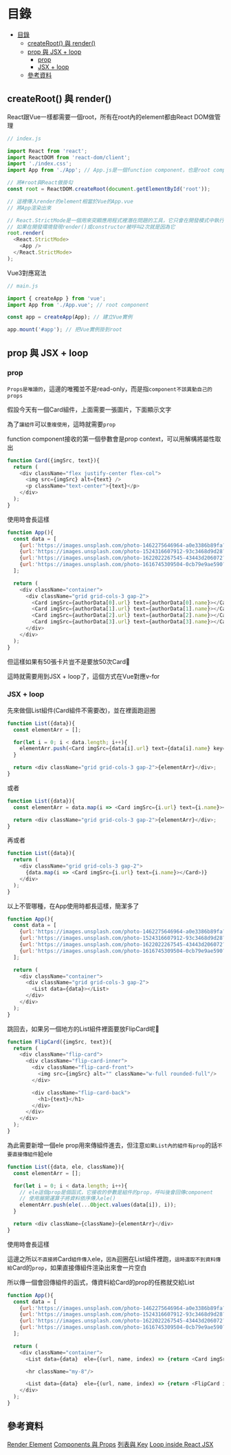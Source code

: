 # 目錄

- [目錄](#目錄)
  - [createRoot() 與 render()](#createroot-與-render)
  - [prop 與 JSX + loop](#prop-與-jsx--loop)
    - [prop](#prop)
    - [JSX + loop](#jsx--loop)
  - [參考資料](#參考資料)

## createRoot() 與 render()

React跟Vue一樣都需要一個root，所有在root內的element都由React DOM做管理

```js
// index.js

import React from 'react';
import ReactDOM from 'react-dom/client';
import './index.css';
import App from './App'; // App.js是一個function component，也是root component

// 將#root與React做掛勾
const root = ReactDOM.createRoot(document.getElementById('root'));

// 這裡傳入render的element相當於Vue的App.vue
// 將App渲染出來

// React.StrictMode是一個用來突顯應用程式裡潛在問題的工具，它只會在開發模式中執行
// 如果在開發環境發現render()或constructor被呼叫2次就是因為它
root.render(
  <React.StrictMode> 
    <App />
  </React.StrictMode>
);
```

Vue3對應寫法

```js
// main.js

import { createApp } from 'vue';
import App from './App.vue'; // root component

const app = createApp(App); // 建立Vue實例

app.mount('#app'); // 把Vue實例掛到root
```

## prop 與 JSX + loop

### prop

`Props是唯讀的`，這邊的唯獨並不是read-only，而是指`component不該異動自己的props`

假設今天有一個Card組件，上面需要一張圖片，下面顯示文字

為了`讓組件`可以`重複使用`，這時就需要`prop`

function component接收的第一個參數會是prop context，可以用解構將屬性取出

```js
function Card({imgSrc, text}){
  return (
    <div className="flex justify-center flex-col">
      <img src={imgSrc} alt={text} />
      <p className="text-center">{text}</p>
    </div>
  );
}
```

使用時會長這樣

```js
function App(){
  const data = [
    {url:'https://images.unsplash.com/photo-1462275646964-a0e3386b89fa?ixlib=rb-1.2.1&ixid=MnwxMjA3fDB8MHxwaG90by1wYWdlfHx8fGVufDB8fHx8&auto=format&fit=crop&w=1856&q=80', name:'Unknown'},
    {url:'https://images.unsplash.com/photo-1524316607912-93c3468d9d28?ixlib=rb-1.2.1&ixid=MnwxMjA3fDB8MHxwaG90by1wYWdlfHx8fGVufDB8fHx8&auto=format&fit=crop&w=1169&q=80', name:'Alex'},
    {url:'https://images.unsplash.com/photo-1622022267545-43443d206072?ixlib=rb-1.2.1&ixid=MnwxMjA3fDB8MHxwaG90by1wYWdlfHx8fGVufDB8fHx8&auto=format&fit=crop&w=1170&q=80', name:'Jill'},
    {url:'https://images.unsplash.com/photo-1616745309504-0cb79e9ae590?ixlib=rb-1.2.1&ixid=MnwxMjA3fDB8MHxwaG90by1wYWdlfHx8fGVufDB8fHx8&auto=format&fit=crop&w=580&q=80', name:'Emma'},
  ];

  return (
    <div className="container">
      <div className="grid grid-cols-3 gap-2">
        <Card imgSrc={authorData[0].url} text={authorData[0].name}></Card>
        <Card imgSrc={authorData[1].url} text={authorData[1].name}></Card>
        <Card imgSrc={authorData[2].url} text={authorData[2].name}></Card>
        <Card imgSrc={authorData[3].url} text={authorData[3].name}></Card>
      </div>
    </div>
  );  
}
```

但這樣如果有50張卡片豈不是要放50次Card🤔

這時就需要用到JSX + loop了，這個方式在Vue對應v-for

### JSX + loop

先來做個List組件(Card組件不需要改)，並在裡面跑迴圈

```js
function List({data}){
  const elementArr = [];

  for(let i = 0; i < data.length; i++){
    elementArr.push(<Card imgSrc={data[i].url} text={data[i].name} key={i}></Card>);
  }

  return <div className="grid grid-cols-3 gap-2">{elementArr}</div>;
}
```

或者

```js
function List({data}){
  const elementArr = data.map(i => <Card imgSrc={i.url} text={i.name}></Card>);

  return <div className="grid grid-cols-3 gap-2">{elementArr}</div>;
}

```

再或者

```js
function List({data}){
  return (
    <div className="grid grid-cols-3 gap-2">
      {data.map(i => <Card imgSrc={i.url} text={i.name}></Card>)}
    </div>
  );
}
```

以上不管哪種，在App使用時都長這樣，簡潔多了

```js
function App(){
  const data = [
    {url:'https://images.unsplash.com/photo-1462275646964-a0e3386b89fa?ixlib=rb-1.2.1&ixid=MnwxMjA3fDB8MHxwaG90by1wYWdlfHx8fGVufDB8fHx8&auto=format&fit=crop&w=1856&q=80', name:'Unknown'},
    {url:'https://images.unsplash.com/photo-1524316607912-93c3468d9d28?ixlib=rb-1.2.1&ixid=MnwxMjA3fDB8MHxwaG90by1wYWdlfHx8fGVufDB8fHx8&auto=format&fit=crop&w=1169&q=80', name:'Alex'},
    {url:'https://images.unsplash.com/photo-1622022267545-43443d206072?ixlib=rb-1.2.1&ixid=MnwxMjA3fDB8MHxwaG90by1wYWdlfHx8fGVufDB8fHx8&auto=format&fit=crop&w=1170&q=80', name:'Jill'},
    {url:'https://images.unsplash.com/photo-1616745309504-0cb79e9ae590?ixlib=rb-1.2.1&ixid=MnwxMjA3fDB8MHxwaG90by1wYWdlfHx8fGVufDB8fHx8&auto=format&fit=crop&w=580&q=80', name:'Emma'},
  ];

  return (
    <div className="container">
      <div className="grid grid-cols-3 gap-2">
        <List data={data}></List>
      </div>
    </div>
  );  
}
```

跳回去，如果另一個地方的List組件裡面要放FlipCard呢🤔

```js
function FlipCard({imgSrc, text}){
  return (
    <div className="flip-card">
      <div className="flip-card-inner">
        <div className="flip-card-front">
          <img src={imgSrc} alt="" className="w-full rounded-full"/>
        </div>

        <div className="flip-card-back">
          <h1>{text}</h1>
        </div>
      </div>
    </div>
  );
}
```

為此需要新增一個ele prop用來傳組件進去，但注意`如果List內的組件有prop`的話`不要直接傳組件`給ele

```js
function List({data, ele, className}){
  const elementArr = [];

  for(let i = 0; i < data.length; i++){
    // ele這個prop是個函式，它接收的參數是組件的prop，呼叫後會回傳component
    // 使用展開運算子將資料依序傳入ele()
    elementArr.push(ele(...Object.values(data[i]), i));
  }

  return <div className={className}>{elementArr}</div>
}
```

使用時會長這樣

這邊之所以`不直接將`Card`組件傳入`ele，`因為`迴圈在List組件裡跑，`這時還取不到資料傳給`Card的`prop`，如果直接傳組件渲染出來會一片空白

所以傳一個會回傳組件的函式，傳資料給Card的prop的任務就交給List

```js
function App(){
  const data = [
    {url:'https://images.unsplash.com/photo-1462275646964-a0e3386b89fa?ixlib=rb-1.2.1&ixid=MnwxMjA3fDB8MHxwaG90by1wYWdlfHx8fGVufDB8fHx8&auto=format&fit=crop&w=1856&q=80', name:'Unknown'},
    {url:'https://images.unsplash.com/photo-1524316607912-93c3468d9d28?ixlib=rb-1.2.1&ixid=MnwxMjA3fDB8MHxwaG90by1wYWdlfHx8fGVufDB8fHx8&auto=format&fit=crop&w=1169&q=80', name:'Alex'},
    {url:'https://images.unsplash.com/photo-1622022267545-43443d206072?ixlib=rb-1.2.1&ixid=MnwxMjA3fDB8MHxwaG90by1wYWdlfHx8fGVufDB8fHx8&auto=format&fit=crop&w=1170&q=80', name:'Jill'},
    {url:'https://images.unsplash.com/photo-1616745309504-0cb79e9ae590?ixlib=rb-1.2.1&ixid=MnwxMjA3fDB8MHxwaG90by1wYWdlfHx8fGVufDB8fHx8&auto=format&fit=crop&w=580&q=80', name:'Emma'},
  ];

  return (
    <div className="container">
      <List data={data}  ele={(url, name, index) => {return <Card imgSrc={url} text={name} key={index}></Card>}} className="grid grid-cols-3 gap-2"></List>

      <hr className="my-8"/>

      <List data={data}  ele={(url, name, index) => {return <FlipCard imgSrc={url} text={name} key={index}></FlipCard>}} className="flex justify-around"></List>
    </div>
  );
}
```

## 參考資料

[Render Element](https://zh-hant.reactjs.org/docs/rendering-elements.html)
[Components 與 Props](https://zh-hant.reactjs.org/docs/components-and-props.html)
[列表與 Key](https://zh-hant.reactjs.org/docs/lists-and-keys.html)
[Loop inside React JSX](https://stackoverflow.com/questions/22876978/loop-inside-react-jsx)
